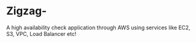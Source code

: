 # Zigzag-
A high availability check application through AWS using services like EC2, S3, VPC, Load Balancer etc!
